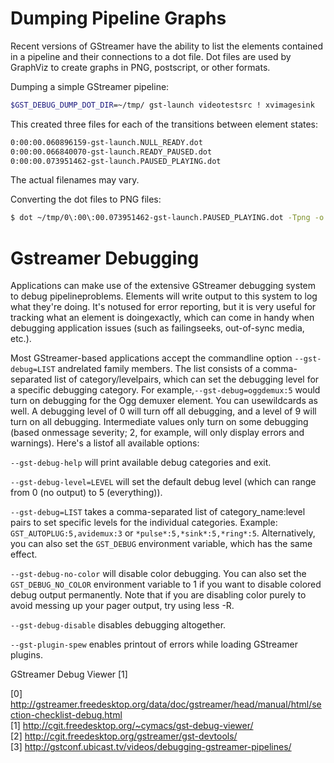 Dumping Pipeline Graphs
=======================

Recent versions of GStreamer have the ability to list the elements contained in a pipeline and their connections to a dot file. Dot files are used by GraphViz to create graphs in PNG, postscript, or other formats.

Dumping a simple GStreamer pipeline:
```bash
$GST_DEBUG_DUMP_DOT_DIR=~/tmp/ gst-launch videotestsrc ! xvimagesink
```

This created three files for each of the transitions between element states:
```bash
0:00:00.060896159-gst-launch.NULL_READY.dot
0:00:00.066840070-gst-launch.READY_PAUSED.dot
0:00:00.073951462-gst-launch.PAUSED_PLAYING.dot
```

The actual filenames may vary.

Converting the dot files to PNG files:
```bash
$ dot ~/tmp/0\:00\:00.073951462-gst-launch.PAUSED_PLAYING.dot -Tpng -o out.png
```

Gstreamer Debugging
===================

Applications can make use of the extensive GStreamer debugging system to debug pipelineproblems. Elements will write output to this system to log what they're doing. It's notused for error reporting, but it is very useful for tracking what an element is doingexactly, which can come in handy when debugging application issues (such as failingseeks, out-of-sync media, etc.).

Most GStreamer-based applications accept the commandline option `--gst-debug=LIST` andrelated family members. The list consists of a comma-separated list of category/levelpairs, which can set the debugging level for a specific debugging category. For example,`--gst-debug=oggdemux:5` would turn on debugging for the Ogg demuxer element. You can usewildcards as well. A debugging level of 0 will turn off all debugging, and a level of 9 will turn on all debugging. Intermediate values only turn on some debugging (based onmessage severity; 2, for example, will only display errors and warnings). Here's a listof all available options:

`--gst-debug-help` will print available debug categories and exit.

`--gst-debug-level=LEVEL` will set the default debug level (which can range from 0 (no output) to 5 (everything)).

`--gst-debug=LIST` takes a comma-separated list of category_name:level pairs to set specific levels for the individual categories. Example: `GST_AUTOPLUG:5,avidemux:3` or `*pulse*:5,*sink*:5,*ring*:5`. Alternatively, you can also set the `GST_DEBUG` environment variable, which has the same effect.

`--gst-debug-no-color` will disable color debugging. You can also set the `GST_DEBUG_NO_COLOR` environment variable to 1 if you want to disable colored debug output permanently. Note that if you are disabling color purely to avoid messing up your pager output, try using less -R.

`--gst-debug-disable` disables debugging altogether.

`--gst-plugin-spew` enables printout of errors while loading GStreamer plugins.

GStreamer Debug Viewer [1]

[0] http://gstreamer.freedesktop.org/data/doc/gstreamer/head/manual/html/section-checklist-debug.html  
[1] http://cgit.freedesktop.org/~cymacs/gst-debug-viewer/  
[2] http://cgit.freedesktop.org/gstreamer/gst-devtools/  
[3] http://gstconf.ubicast.tv/videos/debugging-gstreamer-pipelines/
